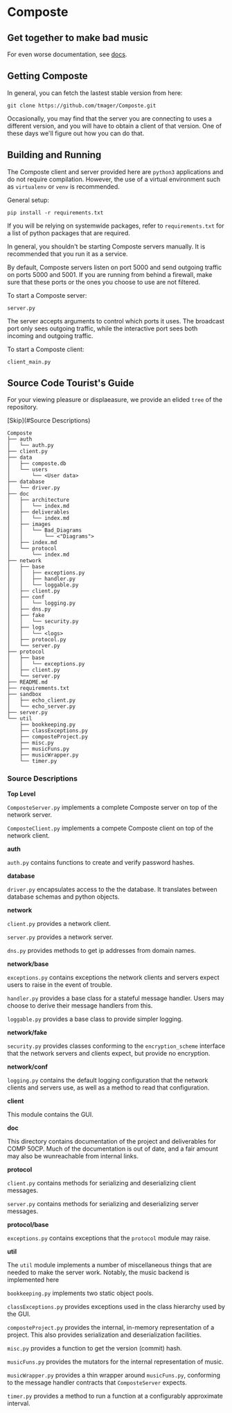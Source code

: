 # Composte
## Get together to make bad music

For even worse documentation, see [docs](doc/index.md).

## Getting Composte

In general, you can fetch the lastest stable version from here:

    git clone https://github.com/tmager/Composte.git

Occasionally, you may find that the server you are connecting to uses a
different version, and you will have to obtain a client of that version. One
of these days we'll figure out how you can do that.

## Building and Running

The Composte client and server provided here are `python3` applications and do
not require compilation. However, the use of a virtual environment such as
`virtualenv` or `venv` is recommended.

General setup:

    pip install -r requirements.txt

If you will be relying on systemwide packages, refer to `requirements.txt` for
a list of python packages that are required.

In general, you shouldn't be starting Composte servers manually. It is
recommended that you run it as a service.

By default, Composte servers listen on port 5000 and send outgoing traffic on
ports 5000 and 5001. If you are running from behind a firewall, make sure that
these ports or the ones you choose to use are not filtered.

To start a Composte server:

    server.py

The server accepts arguments to control which ports it uses. The broadcast
port only sees outgoing traffic, while the interactive port sees both incoming
and outgoing traffic.

To start a Composte client:

    client_main.py

## Source Code Tourist's Guide

For your viewing pleasure or displaeasure, we provide an elided `tree` of the
repository.

[Skip](#Source Descriptions)

    Composte
    ├── auth
    │   └── auth.py
    ├── client.py
    ├── data
    │   ├── composte.db
    │   └── users
    │       └── <User data>
    ├── database
    │   └── driver.py
    ├── doc
    │   ├── architecture
    │   │   └── index.md
    │   ├── deliverables
    │   │   └── index.md
    │   ├── images
    │   │   └── Bad_Diagrams
    │   │       └── <"Diagrams">
    │   ├── index.md
    │   └── protocol
    │       └── index.md
    ├── network
    │   ├── base
    │   │   ├── exceptions.py
    │   │   ├── handler.py
    │   │   └── loggable.py
    │   ├── client.py
    │   ├── conf
    │   │   └── logging.py
    │   ├── dns.py
    │   ├── fake
    │   │   └── security.py
    │   ├── logs
    │   │   └── <logs>
    │   ├── protocol.py
    │   └── server.py
    ├── protocol
    │   ├── base
    │   │   └── exceptions.py
    │   ├── client.py
    │   └── server.py
    ├── README.md
    ├── requirements.txt
    ├── sandbox
    │   ├── echo_client.py
    │   └── echo_server.py
    ├── server.py
    └── util
        ├── bookkeeping.py
        ├── classExceptions.py
        ├── composteProject.py
        ├── misc.py
        ├── musicFuns.py
        ├── musicWrapper.py
        └── timer.py

### Source Descriptions

__Top Level__

`ComposteServer.py` implements a complete Composte server on top of the
network server.

`ComposteClient.py` implements a compete Composte client on top of the network
client.

__auth__

`auth.py` contains functions to create and verify password hashes.

__database__

`driver.py` encapsulates access to the the database. It translates between
database schemas and python objects.

__network__

`client.py` provides a network client.

`server.py` provides a network server.

`dns.py` provides methods to get ip addresses from domain names.

__network/base__

`exceptions.py` contains exceptions the network clients and servers expect
users to raise in the event of trouble.

`handler.py` provides a base class for a stateful message handler. Users may
choose to derive their message handlers from this.

`loggable.py` provides a base class to provide simpler logging.

__network/fake__

`security.py` provides classes conforming to the `encryption_scheme` interface
that the network servers and clients expect, but provide no encryption.

__network/conf__

`logging.py` contains the default logging configuration that the network
clients and servers use, as well as a method to read that configuration.

__client__

This module contains the GUI.

__doc__

This directory contains documentation of the project and deliverables for
COMP 50CP. Much of the documentation is out of date, and a fair amount may
also be wunreachable from internal links.

__protocol__

`client.py` contains methods for serializing and deserializing client
messages.

`server.py` contains methods for serializing and deserializing server
messages.

__protocol/base__

`exceptions.py` contains exceptions that the `protocol` module may raise.

__util__

The `util` module implements a number of miscellaneous things that are needed
to make the server work. Notably, the music backend is implemented here

`bookkeeping.py` implements two static object pools.

`classExceptions.py` provides exceptions used in the class hierarchy used by
the GUI.

`composteProject.py` provides the internal, in-memory representation of a
project. This also provides serialization and deserialization facilities.

`misc.py` provides a function to get the version (commit) hash.

`musicFuns.py` provides the mutators for the internal representation of music.

`musicWrapper.py` provides a thin wrapper around `musicFuns.py`, conforming to
the message handler contracts that `ComposteServer` expects.

`timer.py` provides a method to run a function at a configurably approximate
interval.

